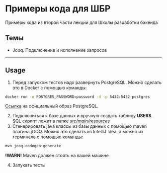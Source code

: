 # Примеры кода для ШБР
Примеры кода из второй части лекции для Школы разработки бэкенда

## Темы
* Jooq. Подключение и исполнение запросов

----
## Usage
1. Перед запуском тестов надо развернуть PostgreSQL. 
Можно сделать это в Docker с помощью команды:
```sh
docker run -e POSTGRES_PASSWORD=password -d -p 5432:5432 postgres
```
[Ссылка](https://hub.docker.com/_/postgres) на официальный образ PostgreSQL.

2. Подключиться к базе данных и вручную создать таблицу **USERS**. SQL скрипт лежит в папке [*src/main/resources*](https://github.com/senyast4745/sbr-examples-jooq/blob/master/src/main/resources/init.sql)
3. Сгенерировать java классы из базы данных с помощью maven плагина jOOQ. Можно это сделать из IntelliJ Idea, а можно из терминала с помощью команды:
```sh
mvn jooq-codegen:generate
```
**!WARN!** Maven должен стоять на вашей машине

4. Запукать тесты
